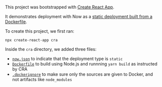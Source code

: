This project was bootstrapped with [Create React App](https://github.com/facebookincubator/create-react-app).

It demonstrates deployment with Now as a [static deployment built from
a Dockerfile](https://zeit.co/blog/dockerfile-static).

To create this project, we first ran:

```
npx create-react-app cra
```

Inside the `cra` directory, we added three files:
- [`now.json`](https://github.com/zeit/now-static-build-cra/blob/master/now.json) to indicate that the deployment type is `static`
- [`Dockerfile`](https://github.com/zeit/now-static-build-cra/blob/master/Dockerfile) to build using Node.js and runnning `yarn build` as instructed by CRA
- [`.dockerignore`](https://github.com/zeit/now-static-build-cra/blob/master/.dockerignore) to make sure only the sources are given to Docker, and not artifacts like `node_modules`
